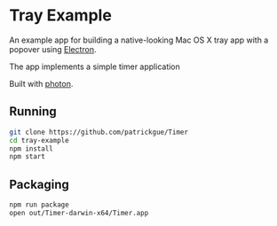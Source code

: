 # Tray Example

An example app for building a native-looking Mac OS X tray app with a popover
using [Electron](http://electron.atom.io).

The app implements a simple timer application

Built with [photon](http://photonkit.com).

## Running

```sh
git clone https://github.com/patrickgue/Timer
cd tray-example
npm install
npm start
```

## Packaging

```sh
npm run package
open out/Timer-darwin-x64/Timer.app
```


